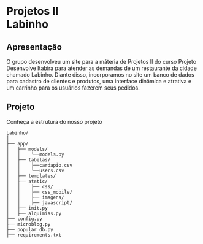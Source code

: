 # Projetos II <br> Labinho

## Apresentação
O grupo desenvolveu um site para a máteria de Projetos II do curso Projeto Desenvolve Itabira para atender as demandas de um restaurante da cidade chamado Labinho. Diante disso, incorporamos no site um 
banco de dados para cadastro de clientes e produtos, uma interface dinâmica e atrativa e um carrinho para os usuários fazerem seus pedidos. 

## Projeto
Conheça a estrutura do nosso projeto

```
Labinho/
│
├── app/
│   ├── models/
│   │    └──models.py
│   ├── tabelas/
│   │    ├──cardapio.csv
│   │    └──users.csv
│   ├── templates/
│   ├── static/
│   │    ├── css/
│   │    ├── css_mobile/
│   │    ├── imagens/
│   │    ├── javascript/
│   ├── init.py
│   ├── alquimias.py
├── config.py
├── microblog.py
├── popular_db.py
├── requirements.txt










      
